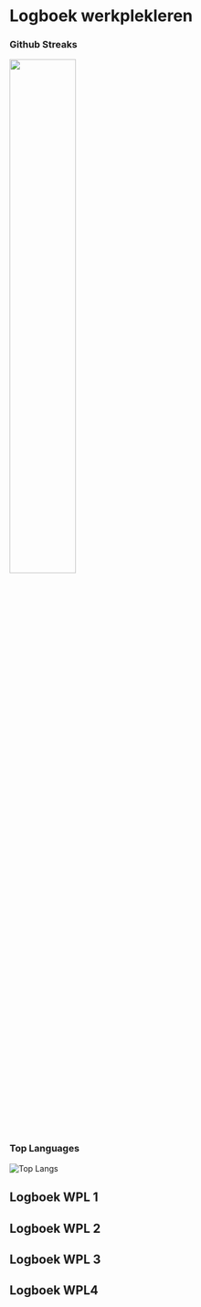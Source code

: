 # Logboek werkplekleren


>
>>
>>>
### Github Streaks
<img src="https://github-readme-streak-stats.herokuapp.com/?user=froidmontaaron&theme=dark" width="48%" >

### Top Languages
 ![Top Langs](https://github-readme-stats.vercel.app/api/top-langs/?username=froidmontaaron&layout=compact)


## Logboek WPL 1

## Logboek WPL 2

## Logboek WPL 3

## Logboek WPL4
